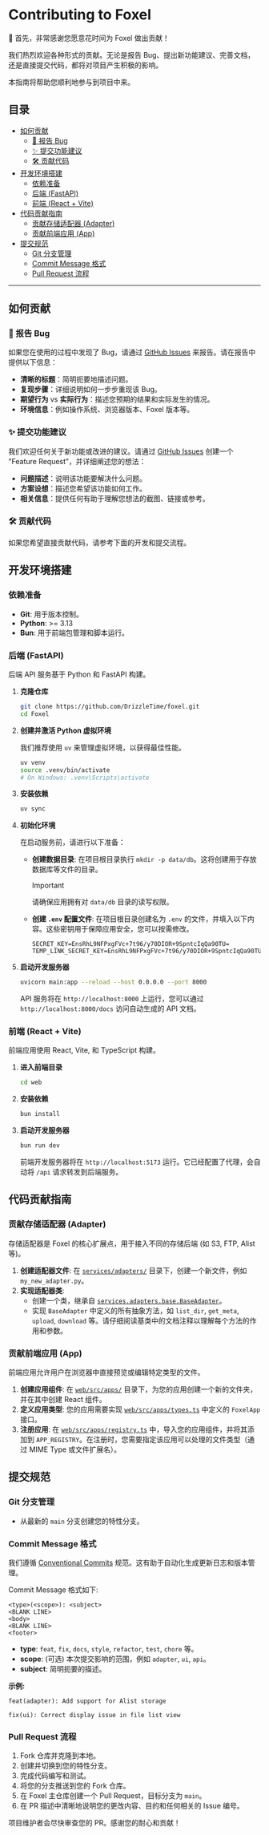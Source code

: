 # Contributing to Foxel

🎉 首先，非常感谢您愿意花时间为 Foxel 做出贡献！

我们热烈欢迎各种形式的贡献。无论是报告 Bug、提出新功能建议、完善文档，还是直接提交代码，都将对项目产生积极的影响。

本指南将帮助您顺利地参与到项目中来。

## 目录

- [如何贡献](#如何贡献)
  - [🐛 报告 Bug](#-报告-bug)
  - [✨ 提交功能建议](#-提交功能建议)
  - [🛠️ 贡献代码](#️-贡献代码)
- [开发环境搭建](#开发环境搭建)
  - [依赖准备](#依赖准备)
  - [后端 (FastAPI)](#后端-fastapi)
  - [前端 (React + Vite)](#前端-react--vite)
- [代码贡献指南](#代码贡献指南)
  - [贡献存储适配器 (Adapter)](#贡献存储适配器-adapter)
  - [贡献前端应用 (App)](#贡献前端应用-app)
- [提交规范](#提交规范)
  - [Git 分支管理](#git-分支管理)
  - [Commit Message 格式](#commit-message-格式)
  - [Pull Request 流程](#pull-request-流程)

---

## 如何贡献

### 🐛 报告 Bug

如果您在使用的过程中发现了 Bug，请通过 [GitHub Issues](https://github.com/DrizzleTime/Foxel/issues) 来报告。请在报告中提供以下信息：

- **清晰的标题**：简明扼要地描述问题。
- **复现步骤**：详细说明如何一步步重现该 Bug。
- **期望行为** vs **实际行为**：描述您预期的结果和实际发生的情况。
- **环境信息**：例如操作系统、浏览器版本、Foxel 版本等。

### ✨ 提交功能建议

我们欢迎任何关于新功能或改进的建议。请通过 [GitHub Issues](https://github.com/DrizzleTime/Foxel/issues) 创建一个 "Feature Request"，并详细阐述您的想法：

- **问题描述**：说明该功能要解决什么问题。
- **方案设想**：描述您希望该功能如何工作。
- **相关信息**：提供任何有助于理解您想法的截图、链接或参考。

### 🛠️ 贡献代码

如果您希望直接贡献代码，请参考下面的开发和提交流程。

## 开发环境搭建

### 依赖准备

- **Git**: 用于版本控制。
- **Python**: >= 3.13
- **Bun**: 用于前端包管理和脚本运行。

### 后端 (FastAPI)

后端 API 服务基于 Python 和 FastAPI 构建。

1. **克隆仓库**

    ```bash
    git clone https://github.com/DrizzleTime/foxel.git
    cd Foxel
    ```

2. **创建并激活 Python 虚拟环境**

    我们推荐使用 `uv` 来管理虚拟环境，以获得最佳性能。

    ```bash
    uv venv
    source .venv/bin/activate
    # On Windows: .venv\Scripts\activate
    ```

3. **安装依赖**

    ```bash
    uv sync
    ```

4. **初始化环境**

    在启动服务前，请进行以下准备：

    - **创建数据目录**:
      在项目根目录执行 `mkdir -p data/db`。这将创建用于存放数据库等文件的目录。
      > [!IMPORTANT]
      > 请确保应用拥有对 `data/db` 目录的读写权限。

    - **创建 `.env` 配置文件**:
      在项目根目录创建名为 `.env` 的文件，并填入以下内容。这些密钥用于保障应用安全，您可以按需修改。

      ```dotenv
      SECRET_KEY=EnsRhL9NFPxgFVc+7t96/y70DIOR+9SpntcIqQa90TU=
      TEMP_LINK_SECRET_KEY=EnsRhL9NFPxgFVc+7t96/y70DIOR+9SpntcIqQa90TU=
      ```

5. **启动开发服务器**

    ```bash
    uvicorn main:app --reload --host 0.0.0.0 --port 8000
    ```

    API 服务将在 `http://localhost:8000` 上运行，您可以通过 `http://localhost:8000/docs` 访问自动生成的 API 文档。

### 前端 (React + Vite)

前端应用使用 React, Vite, 和 TypeScript 构建。

1. **进入前端目录**

    ```bash
    cd web
    ```

2. **安装依赖**

    ```bash
    bun install
    ```

3. **启动开发服务器**

    ```bash
    bun run dev
    ```

    前端开发服务器将在 `http://localhost:5173` 运行。它已经配置了代理，会自动将 `/api` 请求转发到后端服务。

## 代码贡献指南

### 贡献存储适配器 (Adapter)

存储适配器是 Foxel 的核心扩展点，用于接入不同的存储后端 (如 S3, FTP, Alist 等)。

1. **创建适配器文件**: 在 [`services/adapters/`](services/adapters/) 目录下，创建一个新文件，例如 `my_new_adapter.py`。
2. **实现适配器类**:
    - 创建一个类，继承自 [`services.adapters.base.BaseAdapter`](services/adapters/base.py)。
    - 实现 `BaseAdapter` 中定义的所有抽象方法，如 `list_dir`, `get_meta`, `upload`, `download` 等。请仔细阅读基类中的文档注释以理解每个方法的作用和参数。

### 贡献前端应用 (App)

前端应用允许用户在浏览器中直接预览或编辑特定类型的文件。

1. **创建应用组件**: 在 [`web/src/apps/`](web/src/apps/) 目录下，为您的应用创建一个新的文件夹，并在其中创建 React 组件。
2. **定义应用类型**: 您的应用需要实现 [`web/src/apps/types.ts`](web/src/apps/types.ts) 中定义的 `FoxelApp` 接口。
3. **注册应用**: 在 [`web/src/apps/registry.ts`](web/src/apps/registry.ts) 中，导入您的应用组件，并将其添加到 `APP_REGISTRY`。在注册时，您需要指定该应用可以处理的文件类型（通过 MIME Type 或文件扩展名）。

## 提交规范

### Git 分支管理

- 从最新的 `main` 分支创建您的特性分支。

### Commit Message 格式

我们遵循 [Conventional Commits](https://www.conventionalcommits.org/) 规范。这有助于自动化生成更新日志和版本管理。

Commit Message 格式如下:

```
<type>(<scope>): <subject>
<BLANK LINE>
<body>
<BLANK LINE>
<footer>
```

- **type**: `feat`, `fix`, `docs`, `style`, `refactor`, `test`, `chore` 等。
- **scope**: (可选) 本次提交影响的范围，例如 `adapter`, `ui`, `api`。
- **subject**: 简明扼要的描述。

**示例:**

```
feat(adapter): Add support for Alist storage
```

```
fix(ui): Correct display issue in file list view
```

### Pull Request 流程

1. Fork 仓库并克隆到本地。
2. 创建并切换到您的特性分支。
3. 完成代码编写和测试。
4. 将您的分支推送到您的 Fork 仓库。
5. 在 Foxel 主仓库创建一个 Pull Request，目标分支为 `main`。
6. 在 PR 描述中清晰地说明您的更改内容、目的和任何相关的 Issue 编号。

项目维护者会尽快审查您的 PR。感谢您的耐心和贡献！
